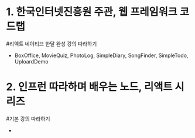 # 1. 한국인터넷진흥원 주관, 웹 프레임워크 코드랩
#리엑트 네이티브 한달 완성 강의 따라하기

- BoxOffice, MovieQuiz, PhotoLog, SimpleDiary, SongFinder, SimpleTodo, UploardDemo



# 2. 인프런 따라하며 배우는 노드, 리액트 시리즈
#기본 강의 따라하기

- 
